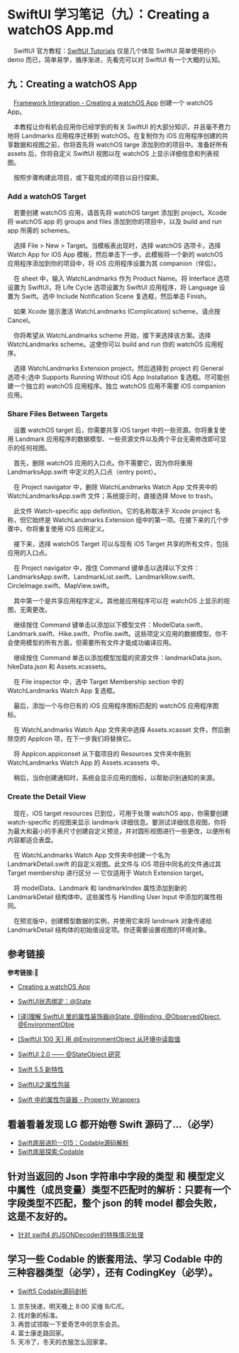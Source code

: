 # SwiftUI 学习笔记（九）：Creating a watchOS App.md

&emsp;SwiftUI 官方教程：[SwiftUI Tutorials](https://developer.apple.com/tutorials/swiftui) 仅是几个体现 SwiftUI 简单使用的小 demo 而已，简单易学，循序渐进，先看完可以对 SwiftUI 有一个大概的认知。

## 九：Creating a watchOS App

&emsp;[Framework Integration - Creating a watchOS App](https://developer.apple.com/tutorials/swiftui/creating-a-watchos-app) 创建一个 watchOS App。

&emsp;本教程让你有机会应用你已经学到的有关 SwiftUI 的大部分知识，并且毫不费力地将 Landmarks 应用程序迁移到 watchOS。在复制你为 iOS 应用程序创建的共享数据和视图之前，你将首先将 watchOS targe 添加到你的项目中。准备好所有 assets 后，你将自定义 SwiftUI 视图以在 watchOS 上显示详细信息和列表视图。

&emsp;按照步骤构建此项目，或下载完成的项目以自行探索。

### Add a watchOS Target

&emsp;若要创建 watchOS 应用，请首先将 watchOS target 添加到 project。Xcode 将 watchOS app 的 groups and files 添加到你的项目中，以及 build and run app 所需的 schemes。

&emsp;选择 File > New > Target。当模板表出现时，选择 watchOS 选项卡，选择 Watch App for iOS App 模板，然后单击下一步。此模板将一个新的 watchOS 应用程序添加到你的项目中，将 iOS 应用程序设置为其 companion（伴侣）。

&emsp;在 sheet 中，输入 WatchLandmarks 作为 Product Name。将 Interface 选项设置为 SwiftUI，将 Life Cycle 选项设置为 SwiftUI 应用程序，将 Language 设置为 Swift。选中 Include Notification Scene 复选框，然后单击 Finish。

&emsp;如果 Xcode 提示激活 WatchLandmarks (Complication) scheme，请点按 Cancel。

&emsp;你将希望从 WatchLandmarks scheme 开始，接下来选择该方案。选择 WatchLandmarks scheme。这使你可以 build and run 你的 watchOS 应用程序。

&emsp;选择 WatchLandmarks Extension project，然后选择到 project 的 General 选项卡;选中 Supports Running Without iOS App Installation 复选框。尽可能创建一个独立的 watchOS 应用程序。独立 watchOS 应用不需要 iOS companion 应用。

### Share Files Between Targets

&emsp;设置 watchOS target 后，你需要共享 iOS target 中的一些资源。你将重复使用 Landmark 应用程序的数据模型、一些资源文件以及两个平台无需修改即可显示的任何视图。

&emsp;首先，删除 watchOS 应用的入口点。你不需要它，因为你将重用 LandmarksApp.swift 中定义的入口点（entry point）。

&emsp;在 Project navigator 中，删除 WatchLandmarks Watch App 文件夹中的 WatchLandmarksApp.swift 文件；系统提示时，直接选择 Move to trash。

&emsp;此文件 Watch-specific app definition。它的名称取决于 Xcode project 名称，但它始终是 WatchLandmarks Extension 组中的第一项。在接下来的几个步骤中，你将重复使用 iOS 应用定义。

&emsp;接下来，选择 watchOS Target 可以与现有 iOS Target 共享的所有文件，包括应用的入口点。

&emsp;在 Project navigator 中，按住 Command 键单击以选择以下文件：LandmarksApp.swift、LandmarkList.swift、LandmarkRow.swift、CircleImage.swift、MapView.swift。

&emsp;其中第一个是共享应用程序定义。其他是应用程序可以在 watchOS 上显示的视图，无需更改。

&emsp;继续按住 Command 键单击以添加以下模型文件：ModelData.swift、Landmark.swift、Hike.swift、Profile.swift。这些项定义应用的数据模型。你不会使用模型的所有方面，但需要所有文件才能成功编译应用。

&emsp;继续按住 Command 单击以添加模型加载的资源文件：landmarkData.json、hikeData.json 和 Assets.xcassets。

&emsp;在 File inspector 中，选中 Target Membership section 中的 WatchLandmarks Watch App 复选框。

&emsp;最后，添加一个与你已有的 iOS 应用程序图标匹配的 watchOS 应用程序图标。

&emsp;在 WatchLandmarks Watch App 文件夹中选择 Assets.xcasset 文件，然后删除空的 AppIcon 项，在下一步我们将替换它。

&emsp;将 AppIcon.appiconset 从下载项目的 Resources 文件夹中拖到 WatchLandmarks Watch App 的 Assets.xcassets 中。

&emsp;稍后，当你创建通知时，系统会显示应用的图标，以帮助识别通知的来源。

### Create the Detail View

&emsp;现在，iOS target resources 已到位，可用于处理 watchOS app，你需要创建 watch-specific 的视图来显示 landmark 详细信息。要测试详细信息视图，你将为最大和最小的手表尺寸创建自定义预览，并对圆形视图进行一些更改，以便所有内容都适合表盘。

&emsp;在 WatchLandmarks Watch App 文件夹中创建一个名为 LandmarkDetail.swift 的自定义视图。此文件与 iOS 项目中同名的文件通过其 Target membership 进行区分 — 它仅适用于 Watch Extension target。

&emsp;将 modelData、Landmark 和 landmarkIndex 属性添加到新的 LandmarkDetail 结构体中。这些属性与 Handling User Input 中添加的属性相同。

&emsp;在预览版中，创建模型数据的实例，并使用它来将 landmark 对象传递给 LandmarkDetail 结构体的初始值设定项。你还需要设置视图的环境对象。














## 参考链接
**参考链接:🔗**
+ [Creating a watchOS App](https://developer.apple.com/tutorials/swiftui/creating-a-watchos-app)







+ [SwiftUI状态绑定：@State](https://www.jianshu.com/p/46cbe061c8f5)
+ [[译]理解 SwiftUI 里的属性装饰器@State, @Binding, @ObservedObject, @EnvironmentObje](https://www.cnblogs.com/xiaoniuzai/p/11417123.html)
+ [[SwiftUI 100 天] 用 @EnvironmentObject 从环境中读取值](https://zhuanlan.zhihu.com/p/146608338)
+ [SwiftUI 2.0 —— @StateObject 研究](https://zhuanlan.zhihu.com/p/151286558)
+ [Swift 5.5 新特性](https://zhuanlan.zhihu.com/p/395147531)
+ [SwiftUI之属性包装](https://www.jianshu.com/p/28623e017445)
+ [Swift 中的属性包装器 - Property Wrappers](https://www.jianshu.com/p/8a019631b4db)



## 看着看着发现 LG 都开始卷 Swift 源码了...（必学）
+ [Swift底层进阶--015：Codable源码解析](https://www.jianshu.com/p/9302f7bac319)
+ [Swift底层探索:Codable](https://www.jianshu.com/p/d591bd7f53ac)

## 针对当返回的 Json 字符串中字段的类型 和 模型定义中属性（成员变量）类型不匹配时的解析：只要有一个字段类型不匹配，整个 json 的转 model 都会失败，这是不友好的。
+ [针对 swift4 的JSONDecoder的特殊情况处理](https://www.jianshu.com/p/51c219092290)

## 学习一些 Codable 的嵌套用法、学习 Codable 中的三种容器类型（必学），还有 CodingKey（必学）。

+ [Swift5 Codable源码剖析](https://www.jianshu.com/nb/3595319)






1. 京东快递，明天晚上 8:00 买维 B/C/E。
2. 找对象的标准。
3. 再尝试领取一下爱奇艺中的京东会员。
4. 富士康走路回家。
5. 天冷了，冬天的衣服怎么回家拿。
